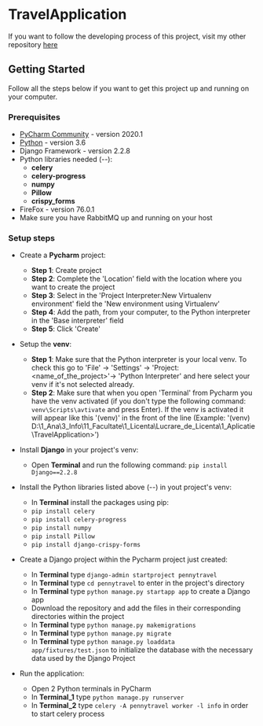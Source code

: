 # TravelApplication

If you want to follow the developing process of this project, visit my other repository [here](https://github.com/AnaMaria2019/RecSystem_and_WebScraping/tree/master)

## Getting Started

Follow all the steps below if you want to get this project up and running on your computer.

### Prerequisites

* [PyCharm Community](https://www.jetbrains.com/pycharm/) - version 2020.1
* [Python](https://www.python.org/downloads/release/python-360/) - version 3.6
* Django Framework - version 2.2.8
* Python libraries needed (--): 
  * <strong>celery</strong>
  * <strong>celery-progress</strong>
  * <strong>numpy</strong>
  * <strong>Pillow</strong>
  * <strong>crispy_forms</strong>
* FireFox - version 76.0.1
* Make sure you have RabbitMQ up and running on your host

### Setup steps

* Create a <strong>Pycharm</strong> project:
  * <strong>Step 1</strong>: Create project
  * <strong>Step 2</strong>: Complete the 'Location' field with the location where you want to create the project
  * <strong>Step 3</strong>: Select in the 'Project Interpreter:New Virtualenv environment' field the 'New environment using Virtualenv'
  * <strong>Step 4</strong>: Add the path, from your computer, to the Python interpreter in the 'Base interpreter' field
  * <strong>Step 5</strong>: Click 'Create'

* Setup the <strong>venv</strong>:
  * <strong>Step 1</strong>: Make sure that the Python interpreter is your local venv. To check this go to 'File' -> 'Settings' -> 'Project: <name_of_the_project>'-> 'Python Interpreter' and here select your venv if it's not selected already.
  * <strong>Step 2</strong>: Make sure that when you open 'Terminal' from Pycharm you have the venv activated (if you don't type the following command: `venv\Scripts\avtivate` and press Enter). If the venv is activated it will appear like this '(venv)' in the front of the line (Example: '(venv) D:\1_Ana\3_Info\11_Facultate\1_Licenta\Lucrare_de_Licenta\1_Aplicatie\TravelApplication>')
  
* Install <strong>Django</strong> in your project's venv:
  * Open <strong>Terminal</strong> and run the following command: `pip install Django==2.2.8`

* Install the Python libraries listed above (--) in yout project's venv:
  * In <strong>Terminal</strong> install the packages using pip:
  * `pip install celery`
  * `pip install celery-progress`
  * `pip install numpy`
  * `pip install Pillow`
  * `pip install django-crispy-forms`
  
* Create a Django project within the Pycharm project just created:
  * In <strong>Terminal</strong> type `django-admin startproject pennytravel`
  * In <strong>Terminal</strong> type `cd pennytravel` to enter in the project's directory
  * In <strong>Terminal</strong> type `python manage.py startapp app` to create a Django app
  * Download the repository and add the files in their corresponding directories within the project
  * In <strong>Terminal</strong> type `python manage.py makemigrations`
  * In <strong>Terminal</strong> type `python manage.py migrate`
  * In <strong>Terminal</strong> type `python manage.py loaddata app/fixtures/test.json` to initialize the database with the necessary data used by the Django Project
  
* Run the application:
  * Open 2 Python terminals in PyCharm
  * In <strong>Terminal_1</strong> type `python manage.py runserver`
  * In <strong>Terminal_2</strong> type `celery -A pennytravel worker -l info` in order to start celery process

